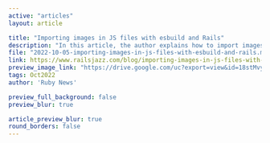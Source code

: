 ```yaml
---
active: "articles"
layout: article

title: "Importing images in JS files with esbuild and Rails"
description: "In this article, the author explains how to import images in JS files with esbuild, Rails and propshaft."
file: "2022-10-05-importing-images-in-js-files-with-esbuild-and-rails.md"
link: https://www.railsjazz.com/blog/importing-images-in-js-files-with-esbuild-and-rails
preview_image_link: "https://drive.google.com/uc?export=view&id=18stMvyppTZ4r7S1pm5o1c4Iy69O1j4WJ"
tags: Oct2022
author: 'Ruby News'

preview_full_background: false
preview_blur: true

article_preview_blur: true
round_borders: false
---
```

